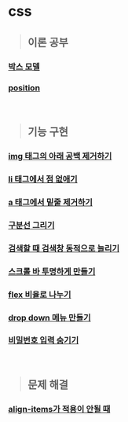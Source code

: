 # css
> ## 이론 공부 
### [박스 모델](https://github.com/ka0824/css/blob/main/theory/box_model.md)
### [position](https://github.com/ka0824/css/blob/main/theory/position.md)

<br />


> ## 기능 구현
### [img 태그의 아래 공백 제거하기](https://github.com/ka0824/css/blob/main/feat/img_blank.md)
### [li 태그에서 점 없애기](https://github.com/ka0824/css/blob/main/feat/li_no_dot.md)
### [a 태그에서 밑줄 제거하기](https://github.com/ka0824/css/blob/main/feat/a_no_underline.md)
### [구분선 그리기](https://github.com/ka0824/css/blob/main/feat/contour.md)
### [검색할 때 검색창 동적으로 늘리기](https://github.com/ka0824/css/blob/main/feat/extend_search_box.md)
### [스크롤 바 투명하게 만들기](https://github.com/ka0824/css/blob/main/feat/transparent_scroll_bar.md)
### [flex 비율로 나누기](https://github.com/ka0824/css/blob/main/feat/flex_ratio.md)
### [drop down 메뉴 만들기](https://github.com/ka0824/css/blob/main/feat/drop_down.md)
### [비밀번호 입력 숨기기](https://github.com/ka0824/css/blob/main/feat/hide_password.md)

<br />

> ## 문제 해결
### [align-items가 적용이 안될 때](https://github.com/ka0824/css/blob/main/trouble/not_working_alignitems.md)
